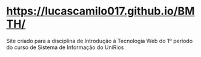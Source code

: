 # https://lucascamilo017.github.io/BMTH/
Site criado para a disciplina de Introdução à Tecnologia Web do 1º período do curso de Sistema de Informação do UniRios
